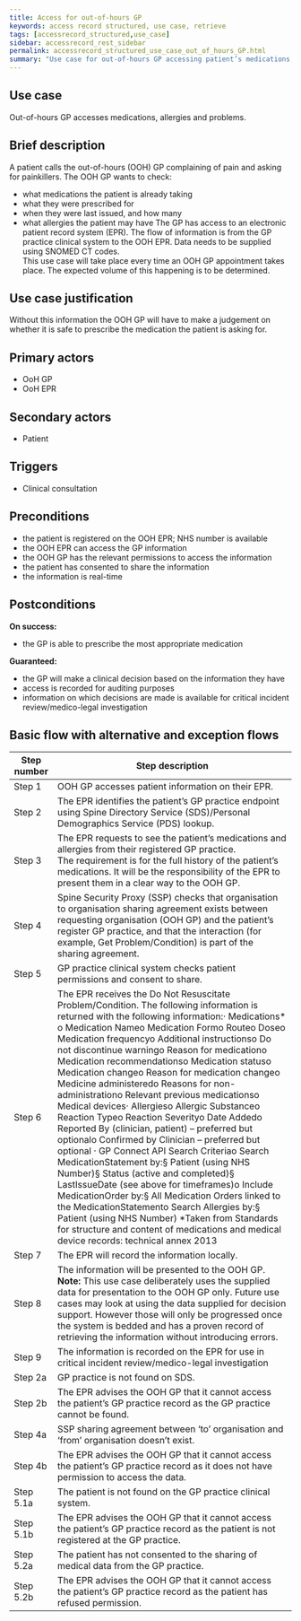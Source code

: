 ```yaml
---
title: Access for out-of-hours GP
keywords: access record structured, use case, retrieve
tags: [accessrecord_structured,use_case]
sidebar: accessrecord_rest_sidebar
permalink: accessrecord_structured_use_case_out_of_hours_GP.html
summary: "Use case for out-of-hours GP accessing patient’s medications, allergies and problems"
---
```


## Use case ##

Out-of-hours GP accesses medications, allergies and problems.

## Brief description ##

A patient calls the out-of-hours (OOH) GP complaining of pain and asking for painkillers.
The OOH GP wants to check:
-	what medications the patient is already taking
-	what they were prescribed for
-	when they were last issued, and how many
-	what allergies the patient may have
The GP has access to an electronic patient record system (EPR). The flow of information is from the GP practice clinical system to the OOH EPR. Data needs to be supplied using SNOMED CT codes.<br>
This use case will take place every time an OOH GP appointment takes place. The expected volume of this happening is to be determined.

## Use case justification ##

Without this information the OOH GP will have to make a judgement on whether it is safe to prescribe the medication the patient is asking for.

## Primary actors ##
-	OoH GP
-	OoH EPR

## Secondary actors ##

-	Patient

## Triggers ##

-	Clinical consultation

## Preconditions ##

-	the patient is registered on the OOH EPR; NHS number is available
-	the OOH EPR can access the GP information 
-	the OOH GP has the relevant permissions to access the information 
-	the patient has consented to share the information
-	the information is real-time

## Postconditions ##

**On success:**

-	the GP is able to prescribe the most appropriate medication

**Guaranteed:**

-	the GP will make a clinical decision based on the information they have
-	access is recorded for auditing purposes
-	information on which decisions are made is available for critical incident review/medico-legal investigation

## Basic flow with alternative and exception flows ##

| Step number | Step description                                                                                                                                                                                                                                                                                                                                                                                                                                                                                                                                                                                                                                                                                                                                                                                                                                                                                                                                                                                                                                                                                                                                                                                                                                                                                |
|-------------|-------------------------------------------------------------------------------------------------------------------------------------------------------------------------------------------------------------------------------------------------------------------------------------------------------------------------------------------------------------------------------------------------------------------------------------------------------------------------------------------------------------------------------------------------------------------------------------------------------------------------------------------------------------------------------------------------------------------------------------------------------------------------------------------------------------------------------------------------------------------------------------------------------------------------------------------------------------------------------------------------------------------------------------------------------------------------------------------------------------------------------------------------------------------------------------------------------------------------------------------------------------------------------------------------|
| Step  1     | OOH GP accesses patient  information on their EPR.                                                                                                                                                                                                                                                                                                                                                                                                                                                                                                                                                                                                                                                                                                                                                                                                                                                                                                                                                                                                                                                                                                                                                                                                                                              |
| Step  2     | The  EPR identifies the patient’s GP practice endpoint using Spine Directory Service  (SDS)/Personal Demographics Service (PDS) lookup.                                                                                                                                                                                                                                                                                                                                                                                                                                                                                                                                                                                                                                                                                                                                                                                                                                                                                                                                                                                                                                                                                                                                                         |
| Step  3     | The  EPR requests to see the patient’s medications and allergies from their  registered GP practice. <br>The requirement  is for the full history of the patient’s medications. It will be the  responsibility of the EPR to present them in a clear way to the OOH GP.                                                                                                                                                                                                                                                                                                                                                                                                                                                                                                                                                                                                                                                                                                                                                                                                                                                                                                                                                                                                                         |
| Step  4     | Spine  Security Proxy (SSP) checks that organisation to organisation sharing  agreement exists between requesting organisation (OOH GP) and the patient’s  register GP practice, and that the interaction (for example, Get Problem/Condition)  is part of the sharing agreement.                                                                                                                                                                                                                                                                                                                                                                                                                                                                                                                                                                                                                                                                                                                                                                                                                                                                                                                                                                                                               |
| Step  5     | GP  practice clinical system checks patient permissions and consent to share.                                                                                                                                                                                                                                                                                                                                                                                                                                                                                                                                                                                                                                                                                                                                                                                                                                                                                                                                                                                                                                                                                                                                                                                                                   |
| Step  6     | The  EPR receives the Do Not Resuscitate Problem/Condition. The  following information is returned with the following information:·          Medications* o     Medication Nameo     Medication Formo     Routeo     Doseo     Medication frequencyo     Additional instructionso     Do not discontinue warningo     Reason for medicationo     Medication recommendationso     Medication statuso     Medication changeo     Reason for medication changeo     Medicine administeredo     Reasons for non-administrationo     Relevant previous medicationso     Medical devices·          Allergieso     Allergic  Substanceo     Reaction  Typeo     Reaction  Severityo     Date  Addedo     Reported  By (clinician, patient) – preferred but optionalo     Confirmed  by Clinician – preferred but optional ·          GP  Connect API Search Criteriao     Search  MedicationStatement by:§    Patient  (using NHS Number)§    Status  (active and completed)§    LastIssueDate  (see above for timeframes)o     Include  MedicationOrder by:§    All  Medication Orders linked to the MedicationStatemento     Search  Allergies by:§    Patient  (using NHS Number) *Taken from Standards for  structure and content of medications and medical device records: technical  annex 2013 |
| Step  7     | The  EPR will record the information locally.                                                                                                                                                                                                                                                                                                                                                                                                                                                                                                                                                                                                                                                                                                                                                                                                                                                                                                                                                                                                                                                                                                                                                                                                                                                   |
| Step  8     | The  information will be presented to the OOH GP. <br>**Note:** This use case deliberately uses the supplied data  for presentation to the OOH GP only. Future use cases may look at using the  data supplied for decision support. However those  will only be progressed once the system is bedded and has a proven record of  retrieving the information without introducing errors.                                                                                                                                                                                                                                                                                                                                                                                                                                                                                                                                                                                                                                                                                                                                                                                                                                                                                                         |
| Step  9     | The  information is recorded on the EPR for use in critical incident review/medico-legal  investigation                                                                                                                                                                                                                                                                                                                                                                                                                                                                                                                                                                                                                                                                                                                                                                                                                                                                                                                                                                                                                                                                                                                                                                                         |
| Step  2a    | GP practice is not found on  SDS.                                                                                                                                                                                                                                                                                                                                                                                                                                                                                                                                                                                                                                                                                                                                                                                                                                                                                                                                                                                                                                                                                                                                                                                                                                                               |
| Step  2b    | The EPR advises the OOH GP  that it cannot access the patient’s GP practice record as the GP practice  cannot be found.                                                                                                                                                                                                                                                                                                                                                                                                                                                                                                                                                                                                                                                                                                                                                                                                                                                                                                                                                                                                                                                                                                                                                                         |
| Step  4a    | SSP sharing agreement  between ‘to’ organisation and ‘from’ organisation doesn’t exist.                                                                                                                                                                                                                                                                                                                                                                                                                                                                                                                                                                                                                                                                                                                                                                                                                                                                                                                                                                                                                                                                                                                                                                                                         |
| Step  4b    | The EPR advises the OOH GP  that it cannot access the patient’s GP practice record as it does not have  permission to access the data.                                                                                                                                                                                                                                                                                                                                                                                                                                                                                                                                                                                                                                                                                                                                                                                                                                                                                                                                                                                                                                                                                                                                                          |
| Step  5.1a  | The patient is not found on  the GP practice clinical system.                                                                                                                                                                                                                                                                                                                                                                                                                                                                                                                                                                                                                                                                                                                                                                                                                                                                                                                                                                                                                                                                                                                                                                                                                                   |
| Step  5.1b  | The EPR advises the OOH GP  that it cannot access the patient’s GP practice record as the patient is not  registered at the GP practice.                                                                                                                                                                                                                                                                                                                                                                                                                                                                                                                                                                                                                                                                                                                                                                                                                                                                                                                                                                                                                                                                                                                                                        |
| Step  5.2a  | The patient has not  consented to the sharing of medical data from the GP practice.                                                                                                                                                                                                                                                                                                                                                                                                                                                                                                                                                                                                                                                                                                                                                                                                                                                                                                                                                                                                                                                                                                                                                                                                             |
| Step  5.2b  | The EPR advises the OOH GP  that it cannot access the patient’s GP practice record as the patient has  refused permission.                                                                                                                                                                                                                                                                                                                                                                                                                                                                                                                                                                                                                                                                                                                                                                                                                                                                                                                                                                                                                                                                                                                                                                      |

